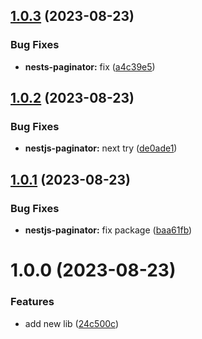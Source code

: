 ## [1.0.3](https://github.com/bit-architect/nx-utils/compare/nestjs-paginator-v1.0.2...nestjs-paginator-v1.0.3) (2023-08-23)


### Bug Fixes

* **nests-paginator:** fix ([a4c39e5](https://github.com/bit-architect/nx-utils/commit/a4c39e5e1b99123ca9512924a1ff3181dde2b8d5))

## [1.0.2](https://github.com/bit-architect/nx-utils/compare/nestjs-paginator-v1.0.1...nestjs-paginator-v1.0.2) (2023-08-23)


### Bug Fixes

* **nestjs-paginator:** next try ([de0ade1](https://github.com/bit-architect/nx-utils/commit/de0ade14624d42bff054733e1fa125907a767385))

## [1.0.1](https://github.com/bit-architect/nx-utils/compare/nestjs-paginator-v1.0.0...nestjs-paginator-v1.0.1) (2023-08-23)


### Bug Fixes

* **nestjs-paginator:** fix package ([baa61fb](https://github.com/bit-architect/nx-utils/commit/baa61fb7cb101aa88916c654a4ef323537d1e763))

# 1.0.0 (2023-08-23)


### Features

* add new lib ([24c500c](https://github.com/bit-architect/nx-utils/commit/24c500c0b5772171be278a556768ea9439b2c78f))
